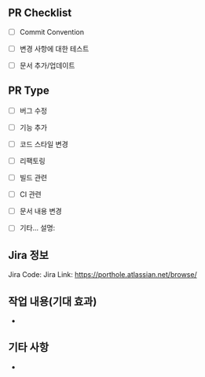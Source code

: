 ## PR Checklist

- [ ] Commit Convention
- [ ] 변경 사항에 대한 테스트
- [ ] 문서 추가/업데이트


## PR Type

- [ ] 버그 수정
- [ ] 기능 추가
- [ ] 코드 스타일 변경
- [ ] 리팩토링
- [ ] 빌드 관련
- [ ] CI 관련
- [ ] 문서 내용 변경
- [ ] 기타... 설명: 


## Jira 정보
Jira Code:
Jira Link: https://porthole.atlassian.net/browse/


## 작업 내용(기대 효과)
- 

## 기타 사항
- 
